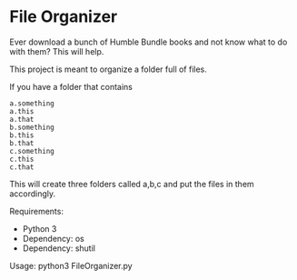 # File Organizer
Ever download a bunch of Humble Bundle books and not know what to do with them? This will help.

This project is meant to organize a folder full of files. 

If you have a folder that contains

    a.something 
    a.this 
    a.that 
    b.something 
    b.this 
    b.that 
    c.something 
    c.this 
    c.that

This will create three folders called a,b,c and put the files in them accordingly.

Requirements:
- Python 3
- Dependency: os
- Dependency: shutil

Usage: python3 FileOrganizer.py

